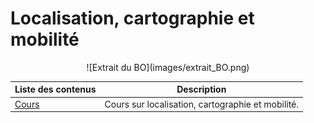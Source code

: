 # Localisation, cartographie et mobilité

<center>
![Extrait du BO](images/extrait_BO.png)
</center>

| Liste des contenus                              | Description                         |
| ----------------------------------------------- | ----------------------------------- |
| [Cours](cours.md) | Cours sur localisation, cartographie et mobilité. |